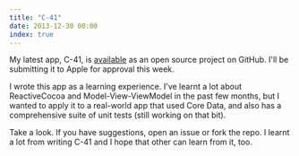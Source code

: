 ```yaml
---
title: "C-41"
date: 2013-12-30 00:00
index: true
---
```


My latest app, C-41, is [available](https://github.com/AshFurrow/C-41) as an open source project on GitHub. I'll be submitting it to Apple for approval this week.

I wrote this app as a learning experience. I've learnt a lot about ReactiveCocoa and Model-View-ViewModel in the past few months, but I wanted to apply it to a real-world app that used Core Data, and also has a comprehensive suite of unit tests (still working on that bit).

Take a look. If you have suggestions, open an issue or fork the repo. I learnt a lot from writing C-41 and I hope that other can learn from it, too.

<!-- more -->

